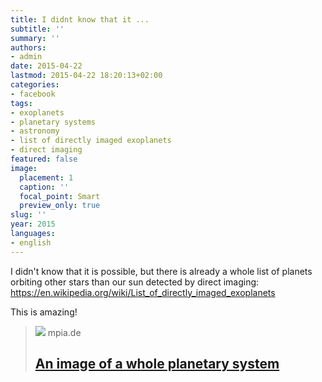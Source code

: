 ```yaml
---
title: I didnt know that it ...
subtitle: ''
summary: ''
authors:
- admin
date: 2015-04-22
lastmod: 2015-04-22 18:20:13+02:00
categories:
- facebook
tags:
- exoplanets
- planetary systems
- astronomy
- list of directly imaged exoplanets
- direct imaging
featured: false
image:
  placement: 1
  caption: ''
  focal_point: Smart
  preview_only: true
slug: ''
year: 2015
languages:
- english
---
```


I didn't know that it is possible, but there is already a whole list of planets orbiting other stars than our sun detected by direct imaging: https://en.wikipedia.org/wiki/List_of_directly_imaged_exoplanets

This is amazing!
> [![](https://www.mpia.de/3515973/teaser-1429519733.jpg?t=eyJ3aWR0aCI6MTIwMCwiaGVpZ2h0IjpudWxsLCJmaXQiOm51bGwsIm9ial9pZCI6MzUxNTk3M30%3D--21dd6473672c48641418ff50d2f0a242f8beda59)](http://www.mpia.de/news/science/2015-05-hr8799)
> mpia.de
> ## [An image of a whole planetary system](http://www.mpia.de/news/science/2015-05-hr8799)
>